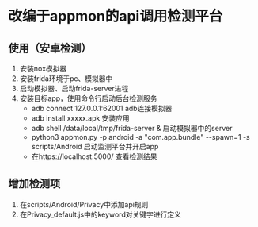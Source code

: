 # 改编于appmon的api调用检测平台

## 使用（安卓检测）
1. 安装nox模拟器
2. 安装frida环境于pc、模拟器中
3. 启动模拟器、启动frida-server进程
4. 安装目标app，使用命令行启动后台检测服务
   - adb connect 127.0.0.1:62001 adb连接模拟器
   - adb install xxxxx.apk 安装应用
   - adb shell /data/local/tmp/frida-server &  启动模拟器中的server
   - python3 appmon.py -p android -a "com.app.bundle" --spawn=1 -s scripts/Android 启动监测平台并开启app
   - 在https://localhost:5000/ 查看检测结果


## 增加检测项
1. 在scripts/Android/Privacy中添加api规则
2. 在Privacy_default.js中的keyword对关键字进行定义